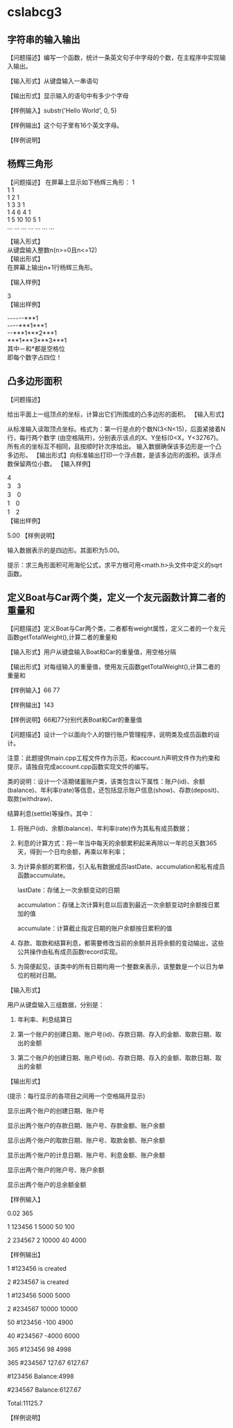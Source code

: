 # cslabcg3

## 字符串的输入输出

【问题描述】编写一个函数，统计一条英文句子中字母的个数，在主程序中实现输入输出。

【输入形式】从键盘输入一串语句

【输出形式】显示输入的语句中有多少个字母

【样例输入】substr('Hello World', 0, 5)

【样例输出】这个句子里有16个英文字母。

【样例说明】

## 杨辉三角形

【问题描述】
在屏幕上显示如下杨辉三角形：
                             1  
                         1      1  
                     1      2      1  
                 1       3     3       1  
             1       4      6      4       1  
         1       5      10     10      5       1  
    ...     ...      ...     ...      ...      ...      ...  

【输入形式】  
从键盘输入整数n(n>=0且n<=12)  
【输出形式】  
在屏幕上输出n+1行杨辉三角形。  

【输入样例】  

3  
【输出样例】  

------\*\*\*1  
----\*\*\*1\*\*\*1  
--\*\*\*1\*\*\*2\*\*\*1  
\*\*\*1\*\*\*3\*\*\*3\*\*\*1  
其中－和*都是空格位  
即每个数字占四位！  

## 凸多边形面积

【问题描述】

给出平面上一组顶点的坐标，计算出它们所围成的凸多边形的面积。
【输入形式】

从标准输入读取顶点坐标。格式为：第一行是点的个数N(3<N<15)，后面紧接着N行，每行两个数字 (由空格隔开)，分别表示该点的X、Y坐标(0<X，Y<32767)。所有点的坐标互不相同，且按顺时针次序给出。
输入数据确保该多边形是一个凸多边形。
【输出形式】向标准输出打印一个浮点数，是该多边形的面积。该浮点数保留两位小数。
【输入样例】  

4  
3　3  
3　0  
1　0  
1　2  
【输出样例】

5.00
【样例说明】

输入数据表示的是四边形。其面积为5.00。

提示：求三角形面积可用海伦公式，求平方根可用<math.h>头文件中定义的sqrt函数。

## 定义Boat与Car两个类，定义一个友元函数计算二者的重量和

【问题描述】定义Boat与Car两个类，二者都有weight属性，定义二者的一个友元函数getTotalWeight(),计算二者的重量和

【输入形式】用户从键盘输入Boat和Car的重量值，用空格分隔

【输出形式】对每组输入的重量值，使用友元函数getTotalWeight(),计算二者的重量和

【样例输入】66 77

【样例输出】143

【样例说明】66和77分别代表Boat和Car的重量值

【问题描述】设计一个以面向个人的银行账户管理程序，说明类及成员函数的设计。

注意：此题提供main.cpp工程文件作为示范，和account.h声明文件作为约束和提示，请独自完成account.cpp函数实现文件的编写。

类的说明：设计一个活期储蓄账户类，该类包含以下属性：账户(id)、余额(balance)、年利率(rate)等信息，还包括显示账户信息(show)、存款(deposit)、取款(withdraw)、

结算利息(settle)等操作。其中：

1. 将账户(id)、余额(balance)、年利率(rate)作为其私有成员数据；

2. 利息的计算方式：将一年当中每天的余额累积起来再除以一年的总天数365天，得到一个日均余额，再乘以年利率；

3. 为计算余额的累积值，引入私有数据成员lastDate、accumulation和私有成员函数accumulate。

   lastDate：存储上一次余额变动的日期

   accumulation：存储上次计算利息以后直到最近一次余额变动时余额按日累加的值

   accumulate：计算截止指定日期的账户余额按日累积的值

4. 存款、取款和结算利息，都需要修改当前的余额并且将余额的变动输出，这些公共操作由私有成员函数record实现。

5. 为简便起见，该类中的所有日期均用一个整数来表示，该整数是一个以日为单位的相对日期。

【输入形式】

用户从键盘输入三组数据，分别是：

1. 年利率、利息结算日

2. 第一个账户的创建日期、账户号(id)、存款日期、存入的金额、取款日期、取出的金额

3. 第二个账户的创建日期、账户号(id)、存款日期、存入的金额、取款日期、取出的金额

【输出形式】

(提示：每行显示的各项目之间用一个空格隔开显示)

显示出两个账户的创建日期、账户号

显示出两个账户的存款日期、账户号、存款金额、账户余额

显示出两个账户的取款日期、账户号、取款金额、账户余额

显示出两个账户的计息日期、账户号、利息金额、账户余额

显示出两个账户的账户号、账户余额

显示出两个账户的总余额金额

【样例输入】

0.02 365

1 123456 1 5000 50 100

2 234567 2 10000 40 4000

【样例输出】

1 #123456 is created

2 #234567 is created

1 #123456 5000 5000

2 #234567 10000 10000

50 #123456 -100 4900

40 #234567 -4000 6000

365 #123456 98 4998

365 #234567 127.67 6127.67

\#123456 Balance:4998

\#234567 Balance:6127.67

Total:11125.7

【样例说明】
